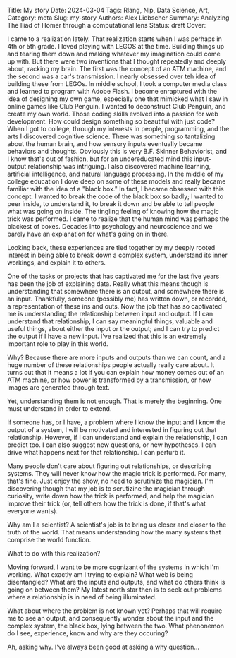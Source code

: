 Title: My story
Date: 2024-03-04
Tags: Rlang, Nlp, Data Science, Art, 
Category: meta
Slug: my-story
Authors: Alex Liebscher
Summary: Analyzing The Iliad of Homer through a computational lens
Status: draft
Cover: 




I came to a realization lately. That realization starts when I was perhaps in 4th or 5th grade. I loved playing with LEGOS at the time. Building things up and tearing them down and making whatever my imagination could come up with. But there were two inventions that I thought repeatedly and deeply about, racking my brain. The first was the concept of an ATM machine, and the second was a car's transmission. I nearly obsessed over teh idea of building these from LEGOs. In middle school, I took a computer media class and learned to program with Adobe Flash. I become enraptured with the idea of designing my own game, especially one that mimicked what I saw in online games like Club Penguin. I wanted to deconstruct Club Penguin, and create my own world. Those coding skills evolved into a passion for web development. How could design something so beautiful with just code? When I got to college, through my interests in people, programming, and the arts I discovered cognitive science. There was something so tantalizing about the human brain, and how sensory inputs eventually became behaviors and thoughts. Obviously this is very B.F. Skinner Behaviorist, and I know that's out of fashion, but for an undereducated mind this input-output relationship was intriguing. I also discovered machine learning, artificial intelligence, and natural language processing. In the middle of my college education I dove deep on some of these models and really became familiar with the idea of a "black box." In fact, I became obsessed with this concept. I wanted to break the code of the black box so badly; I wanted to peer inside, to understand it, to break it down and be able to tell people what was going on inside. The tingling feeling of knowing how the magic trick was performed. I came to realize that the human mind was perhaps the blackest of boxes. Decades into psychology and neuroscience and we barely have an explanation for what's going on in there.

Looking back, these experiences are tied together by my deeply rooted interest in being able to break down a complex system, understand its inner workings, and explain it to others.

One of the tasks or projects that has captivated me for the last five years has been the job of explaining data. Really what this means though is understanding that somewhere there is an output, and somewhere there is an input. Thankfully, someone (possibly me) has written down, or recorded, a representation of these ins and outs. Now the job that has so captivated me is understanding the relationship between input and output. If I can understand that relationship, I can say meaningful things, valuable and useful things, about either the input or the output; and I can try to predict the output if I have a new input. I've realized that this is an extremely important role to play in this world.

Why? Because there are more inputs and outputs than we can count, and a huge number of these relationships people actually really care about. It turns out that it means a lot if you can explain how money comes out of an ATM machine, or how power is transformed by a transmission, or how images are generated through text.

Yet, understanding them is not enough. That is merely the beginning. One must understand in order to extend.

If someone has, or I have, a problem where I know the input and I know the output of a system, I will be motivated and interested in figuring out that relationship. However, if I can understand and explain the relationship, I can predict too. I can also suggest new questions, or new hypotheses. I can drive what happens next for that relationship. I can perturb it.

Many people don't care about figuring out relationships, or describing systems. They will never know how the magic trick is performed. For many, that's fine. Just enjoy the show, no need to scrutinize the magician. I'm discovering though that my job is to scrutizine the magician through curiosity, write down how the trick is performed, and help the magician improve their trick (or, tell others how the trick is done, if that's what everyone wants).

Why am I a scientist? A scientist's job is to bring us closer and closer to the truth of the world. That means understanding how the many systems that comprise the world function. 

What to do with this realization?

Moving forward, I want to be more cognizant of the systems in which I'm working. What exactly am I trying to explain? What web is being disentangled? What are the inputs and outputs, and what do others think is going on between them? My latest north star then is to seek out problems where a relationship is in need of being illuminated.

What about where the problem is not known yet? Perhaps that will require me to see an output, and consequently wonder about the input and the complex system, the black box, lying between the two. What phenonemon do I see, experience, know and why are they occuring?

Ah, asking why. I've always been good at asking a why question...


